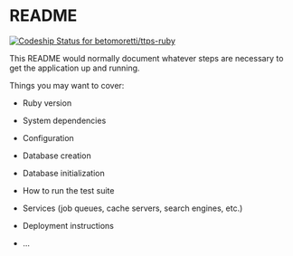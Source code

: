 # README

[ ![Codeship Status for betomoretti/ttps-ruby](https://app.codeship.com/projects/a2db8580-c71d-0135-6a64-626c9c02d303/status?branch=master)](https://app.codeship.com/projects/261342)

This README would normally document whatever steps are necessary to get the
application up and running.

Things you may want to cover:

* Ruby version

* System dependencies

* Configuration

* Database creation

* Database initialization

* How to run the test suite

* Services (job queues, cache servers, search engines, etc.)

* Deployment instructions

* ...
